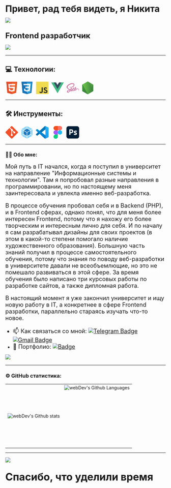 # Привет, рад тебя видеть, я Никита <img src="https://media.giphy.com/media/hvRJCLFzcasrR4ia7z/giphy.gif" width="3%">
<font size="5">**Frontend разработчик**</font> 

<!-- <img src="https://media.giphy.com/media/WUlplcMpOCEmTGBtBW/giphy.gif" width="400px"> -->
<img src="https://media0.giphy.com/media/v1.Y2lkPTc5MGI3NjExN2E3a29ycHIycHZ1Y3NrcGZmbWJpZTI4bmxkNWJjaTdta2g3dmM2MiZlcD12MV9pbnRlcm5hbF9naWZfYnlfaWQmY3Q9cw/ZEUODEtQiUZWGg6IHR/giphy.gif" width="300px">

---
## 💻 Технологии:
  <img src="https://raw.githubusercontent.com/devicons/devicon/55609aa5bd817ff167afce0d965585c92040787a/icons/html5/html5-original.svg" title="html5" alt="html5" width="40" height="40"/>&nbsp;
  <img src="https://raw.githubusercontent.com/devicons/devicon/55609aa5bd817ff167afce0d965585c92040787a/icons/css3/css3-original.svg" title="css" alt="css" width="40" height="40"/>&nbsp;
  <img src="https://raw.githubusercontent.com/devicons/devicon/55609aa5bd817ff167afce0d965585c92040787a/icons/javascript/javascript-original.svg" title="javascript" alt="javascript" width="40" height="40"/>&nbsp;
  <img src="https://raw.githubusercontent.com/devicons/devicon/55609aa5bd817ff167afce0d965585c92040787a/icons/vuejs/vuejs-original.svg" title="vuejs" alt="vuejs" width="40" height="40"/>&nbsp;
  <img src="https://raw.githubusercontent.com/devicons/devicon/55609aa5bd817ff167afce0d965585c92040787a/icons/sass/sass-original.svg" title="sass/scss" alt="sass/scss" width="40" height="40"/>&nbsp;
  <img src="https://raw.githubusercontent.com/devicons/devicon/55609aa5bd817ff167afce0d965585c92040787a/icons/nodejs/nodejs-original.svg" title="nodejs" alt="nodejs" width="40" height="40"/>&nbsp;
  

---

## 🛠 Инструменты:
<img src="https://raw.githubusercontent.com/devicons/devicon/55609aa5bd817ff167afce0d965585c92040787a/icons/git/git-original.svg" title="git" alt="git" width="40" height="40">&nbsp;
<img src="https://raw.githubusercontent.com/devicons/devicon/55609aa5bd817ff167afce0d965585c92040787a/icons/webpack/webpack-original.svg" title="webpack" alt="webpack" width="40" height="40"/>&nbsp;
<img src="https://raw.githubusercontent.com/devicons/devicon/55609aa5bd817ff167afce0d965585c92040787a/icons/vscode/vscode-original.svg" title="vscode" alt="vscode" width="40" height="40"/>&nbsp;
<img src="https://raw.githubusercontent.com/devicons/devicon/55609aa5bd817ff167afce0d965585c92040787a/icons/figma/figma-original.svg" title="figma" alt="figma" width="40" height="40"/>&nbsp;
<img src="https://raw.githubusercontent.com/devicons/devicon/55609aa5bd817ff167afce0d965585c92040787a/icons/photoshop/photoshop-plain.svg" title="photoshop" alt="photoshop" width="40" height="40"/>&nbsp;

---

### 👨‍💻 Обо мне:
<font size="4">Мой путь в IT начался, когда я поступил в университет на направление "Информационные системы и технологии". Там я попробовал разные направления в программировании, но по настоящему меня заинтересовала и увлекла именно веб-разработка. 

В процессе обучения пробовал себя и в Backend (PHP), и в Frontend сферах, однако понял, что для меня более интересен Frontend, потому что я нахожу его более творческим и интересным лично для себя. И по началу я сам разрабатывал дизайны для своих проектов (в этом в какой-то степени помогало наличие художественного образования). Большную часть знаний получил в процессе самостоятельного обучения, потому что знания по поводу веб-разработки в университете давали не всеобъемлющие, но это не помешало развиваться в этой сфере. За время обучения было написано три курсовых работы по разработке сайтов, а также дипломная работа.

В настоящий момент я уже закончил университет и ищу новую работу в IT, а конкретнее в сфере Frontend разработки, параллельно стараясь изучать что-то новое.

- 📫 Как связаться со мной: [![Telegram Badge](https://img.shields.io/badge/-cubberg-blue?style=flat&logo=Telegram&logoColor=white)](https://t.me/cubberg) [![Gmail Badge](https://img.shields.io/badge/-Gmail-red?style=flat&logo=Gmail&logoColor=white)](mailto:nikita.bergen0@gmail.com)
- 🎯 Портфолио: [![Badge](https://img.shields.io/badge/-portfolio-green?style=flat&logo=&logoColor=white)](https://cubby-sil.github.io/portfolio.github/)
</font><br>
<img src="https://media.tenor.com/cqQ9eq9xIrgAAAAi/cat.gif" width="300px" />

---

### ⚙️ GitHub статистика:
<table>
  <tr>
    <td>
      <img align="left" src="http://github-readme-streak-stats.herokuapp.com?user=CUBBY-SIL&theme=dark&background=000000" alt="webDev's Github stats" />
    </td>
    <td>
      <img height="195px" align="right" alt="webDev's Github Languages" src="https://github-readme-stats-sigma-five.vercel.app/api/top-langs/?username=CUBBY-SIL&layout=compact&theme=vision-friendly-dark" />
    </td>
  </tr>
</table>

---

<img src="https://media4.giphy.com/media/v1.Y2lkPTc5MGI3NjExdXZ0cnBjN2Q5c2RjaTNvbTZuc28xYWFhMnZ5dGN1bngwdnRqYXY2bCZlcD12MV9pbnRlcm5hbF9naWZfYnlfaWQmY3Q9cw/WP392ibkvgOfYn07ez/giphy.gif" width="400px" /> 

### <font size="6">Спасибо, что уделили время

<!--
**CUBBY-SIL/cubby-sil** is a ✨ _special_ ✨ repository because its `README.md` (this file) appears on your GitHub profile.

Here are some ideas to get you started:

- 🔭 I’m currently working on ...
- 🌱 I’m currently learning ...
- 👯 I’m looking to collaborate on ...
- 🤔 I’m looking for help with ...
- 💬 Ask me about ...
- 📫 How to reach me: ...
- 😄 Pronouns: ...
- ⚡ Fun fact: ...
-->
